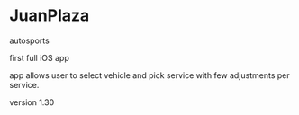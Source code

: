 # JuanPlaza
autosports

first full iOS app

app allows user to select vehicle and pick service with few adjustments per service.

version 1.30
